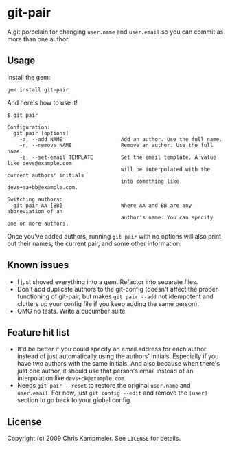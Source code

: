 # git-pair

A git porcelain for changing `user.name` and `user.email` so you can commit as
more than one author.

## Usage

Install the gem:

    gem install git-pair

And here's how to use it!

    $ git pair

    Configuration:
      git pair [options]
        -a, --add NAME                   Add an author. Use the full name.
        -r, --remove NAME                Remove an author. Use the full name.
        -e, --set-email TEMPLATE         Set the email template. A value like devs@example.com
                                         will be interpolated with the current authors' initials
                                         into something like devs+aa+bb@example.com.

    Switching authors:
      git pair AA [BB]                   Where AA and BB are any abbreviation of an
                                         author's name. You can specify one or more authors.

Once you've added authors, running `git pair` with no options will also print
out their names, the current pair, and some other information.

## Known issues

* I just shoved everything into a gem. Refactor into separate files.
* Don't add duplicate authors to the git-config (doesn't affect the proper
  functioning of git-pair, but makes `git pair --add` not idempotent and
  clutters up your config file if you keep adding the same person).
* OMG no tests. Write a cucumber suite.

## Feature hit list

* It'd be better if you could specify an email address for each author instead
  of just automatically using the authors' initials. Especially if you have two
  authors with the same initials. And also because when there's just one author,
  it should use that person's email instead of an interpolation like
  `devs+ck@example.com`.
* Needs `git pair --reset` to restore the original `user.name` and `user.email`.
  For now, just `git config --edit` and remove the `[user]` section to go back
  to your global config.

## License

Copyright (c) 2009 Chris Kampmeier. See `LICENSE` for details.
